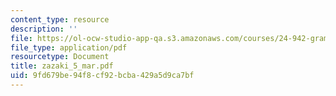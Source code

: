 ```yaml
---
content_type: resource
description: ''
file: https://ol-ocw-studio-app-qa.s3.amazonaws.com/courses/24-942-grammar-of-a-less-familiar-language-spring-2003/9fd679be94f8cf92bcba429a5d9ca7bf_zazaki_5_mar.pdf
file_type: application/pdf
resourcetype: Document
title: zazaki_5_mar.pdf
uid: 9fd679be-94f8-cf92-bcba-429a5d9ca7bf
---
```

